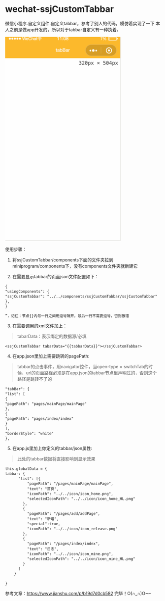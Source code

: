 # wechat-ssjCustomTabbar
微信小程序.自定义组件.自定义tabbar，参考了别人的代码，模仿着实现了一下
本人之前是做app开发的，所以对于tabbar自定义有一种执着。

<img src="https://github.com/SSJStar/wechat-ssjCustomTabbar/blob/master/show.gif" width="375"></img>  
>  
使用步骤：

1. 将ssjCustomTabbar/components下面的文件夹拉到miniprogram/components下，没有components文件夹就新建它

2. 在需要显示tabbar的页面json文件配置如下：

```
{
"usingComponents": {
"ssjCustomTabbar": "../../components/ssjCustomTabbar/ssjCustomTabbar"
},
}
```
```
”，记住：节点{}内每一行之间用逗号隔开，最后一行不需要逗号，否则报错
```
3. 在需要调用的xml文件加上：

>tabarData：表示绑定的数据源/必填

```
<ssjCustomTabbar tabarData="{{tabbarData}}"></ssjCustomTabbar>

```
4. 在app.json里加上需要跳转的pagePath:

>tabbar的点击事件，用navigator控件，当open-type = switchTab的时候，url的页面路径必须是在app.json的tabbar节点里声明过的，否则这个路径是跳转不了的
```
"tabBar": {
"list": [
{
"pagePath": "pages/mainPage/mainPage"
},
{
"pagePath": "pages/index/index"
}
],
"borderStyle": "white"
},
```

5. 在app.js里加上你定义的tabbar/json属性:

>此处的tabbar数据将直接影响到显示效果
```
this.globalData = {
tabbar: {
      "list": [{
          "pagePath": "/pages/mainPage/mainPage",
          "text": "首页",
          "iconPath": "../../icon/icon_home.png",
          "selectedIconPath": "../../icon/icon_home_HL.png"
        },
        {
          "pagePath": "/pages/add/addPage",
          "text": "新增",
          "special":true,
          "iconPath": "../../icon/icon_release.png"
        },
        {
          "pagePath": "/pages/index/index",
          "text": "日志",
          "iconPath": "../../icon/icon_mine.png",
          "selectedIconPath": "../../icon/icon_mine_HL.png"
        }
      ]
    }

}
```
参考文章：https://www.jianshu.com/p/b19d7d0cb582
完毕！O(∩_∩)O~~
